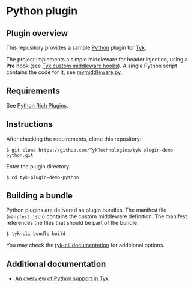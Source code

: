 # Python plugin

## Plugin overview

This repository provides a sample [Python](https://www.python.org/) plugin for [Tyk](https://tyk.io).

The project implements a simple middleware for header injection, using a **Pre** hook (see [Tyk custom middleware hooks](https://tyk.io/docs/tyk-api-gateway-v1-9/javascript-plugins/middleware-scripting/)). A single Python script contains the code for it, see [mymiddleware.py](mymiddleware.py).

## Requirements

See [Python Rich Plugins](https://tyk.io).

## Instructions

After checking the requirements, clone this repository:

```
$ git clone https://github.com/TykTechnologies/tyk-plugin-demo-python.git
```

Enter the plugin directory:

```
$ cd tyk-plugin-demo-python
```

## Building a bundle

Python plugins are delivered as plugin bundles. The manifest file (`manifest.json`) contains the custom middleware definition. The manifest references the files that should be part of the bundle.

```
$ tyk-cli bundle build
```

You may check the [tyk-cli documentation](https://github.com/TykTechnologies/tyk-cli) for additional options.

## Additional documentation

- [An overview of Python support in Tyk]()
